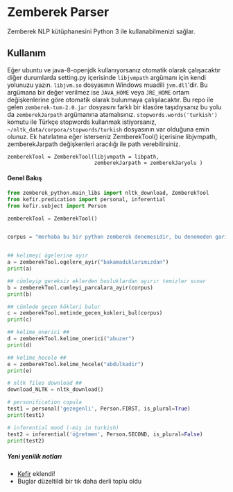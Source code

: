 # Zemberek Parser 
Zemberek NLP kütüphanesini Python 3 ile kullanabilmenizi sağlar.

## Kullanım
Eğer ubuntu ve java-8-openjdk kullanıyorsanız otomatik olarak çalışacaktır diğer durumlarda
setting.py içerisinde `libjvmpath` argümanı için kendi yolunuzu yazın. `libjvm.so` dosyasının Windows muadili `jvm.dll`'dir. Bu argümana bir değer verilmez ise `JAVA_HOME` veya `JRE_HOME` ortam değişkenlerine göre otomatik olarak bulunmaya çalışılacaktır. Bu repo ile gelen `zemberek-tum-2.0.jar` dosyasını farklı bir klasöre taşıdıysanız bu yolu da `zemberekJarpath` argümanına atamalısınız.
`stopwords.words('turkish')` komutu ile Türkçe stopwords kullanmak istiyorsanız, `~/nltk_data/corpora/stopwords/turkish` dosyasının var olduğuna emin olunuz. Ek hatırlatma eğer isterseniz ZemberekTool() içerisine libjvmpath,
zemberekJarpath değişkenleri aracılığı ile path verebilirsiniz.

```
zemberekTool = ZemberekTool(libjvmpath = libpath, 
                            zemberekJarpath = zemberekJaryolu )
```

#### Genel Bakış
```python
from zemberek_python.main_libs import nltk_download, ZemberekTool
from kefir.predication import personal, inferential
from kefir.subject import Person

zemberekTool = ZemberekTool()


corpus = "merhaba bu bir python zemberek denemesidir, bu denemeden garip yazılar"


## kelimeyi ögelerine ayır
a = zemberekTool.ogelere_ayir("bakamadıklarımızdan")
print(a)

## cümleyip gereksiz eklerden bosluklardan ayırır temizler sunar
b = zemberekTool.cumleyi_parcalara_ayir(corpus)
print(b)

## cümlede geçen kökleri bulur
c = zemberekTool.metinde_gecen_kokleri_bul(corpus)
print(c)

## kelime_onerici ##
d = zemberekTool.kelime_onerici("abuzer")
print(d)

## kelime_hecele ##
e = zemberekTool.kelime_hecele("abdulkadir")
print(e)

# nltk files download ##
download_NLTK = nltk_download()

# personification copula
test1 = personal('gezegenli', Person.FIRST, is_plural=True)
print(test1)

# inferential mood (-miş in turkish)
test2 = inferential('öğretmen', Person.SECOND, is_plural=False)
print(test2)
```


##### Yeni yenilik notları
 - <a href="https://github.com/yogurt-cultures/kefir">Kefir</a> eklendi! 
 - Buglar düzeltildi bir tık daha derli toplu oldu
 
